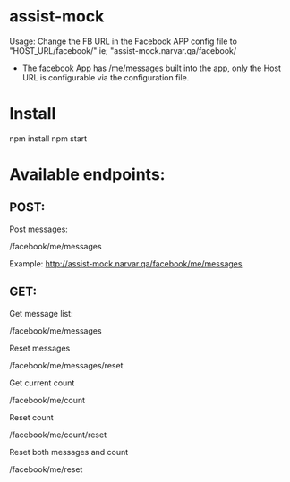 # assist-mock

Usage:
Change the FB URL in the Facebook APP config file to "HOST_URL/facebook/" ie; "assist-mock.narvar.qa/facebook/

* The facebook App has /me/messages built into the app, only the Host URL is configurable via the configuration file.

# Install 
npm install
npm start

# Available endpoints:

## POST:

Post messages:

/facebook/me/messages

Example: http://assist-mock.narvar.qa/facebook/me/messages

## GET: 

Get message list:

/facebook/me/messages

Reset messages

/facebook/me/messages/reset

Get current count

/facebook/me/count

Reset count

/facebook/me/count/reset

Reset both messages and count

/facebook/me/reset 

